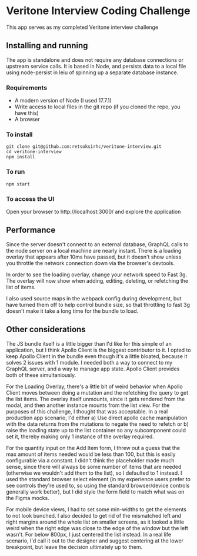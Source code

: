 # Veritone Interview Coding Challenge
This app serves as my completed Veritone interview challenge
## Installing and running
The app is standalone and does not require any database connections or upstream service calls. It is based in Node, and persists data to a local file using node-persist in leiu of spinning up a separate database instance.

### Requirements
- A modern version of Node (I used 17.7.1)
- Write access to local files in the git repo (if you cloned the repo, you have this)
- A browser

### To install
```
git clone git@github.com:retsoksirhc/veritone-interview.git
cd veritone-interview
npm install
```

### To run
```
npm start
```

### To access the UI
Open your browser to http://localhost:3000/ and explore the application

## Performance
Since the server doesn't connect to an external database, GraphQL calls to the node server on a local machine are nearly instant. There is a loading overlay that appears after 10ms have passed, but it doesn't show unless you throttle the network connection down via the browser's devtools.

In order to see the loading overlay, change your network speed to Fast 3g. The overlay will now show when adding, editing, deleting, or refetching the list of items.

I also used source maps in the webpack config during development, but have turned them off to help control bundle size, so that throttling to fast 3g doesn't make it take a long time for the bundle to load.

## Other considerations
The JS bundle itself is a little bigger than I'd like for this simple of an application, but I think Apollo Client is the biggest contributor to it. I opted to keep Apollo Client in the bundle even though it's a little bloated, because it solves 2 issues with 1 module. I needed both a way to connect to my GraphQL server, and a way to manage app state. Apollo Client provides both of these simultaniously.

For the Loading Overlay, there's a little bit of weird behavior when Apollo Client moves between doing a mutation and the refetching the query to get the list items. The overlay itself unmounts, since it gets rendered from the modal, and then another instance mounts from the list view. For the purposes of this challenge, I thought that was acceptable. In a real production app scenario, I'd either a) Use direct apollo cache manipulation with the data returns from the mutations to negate the need to refetch or b) raise the loading state up to the list container so any subcomponent could set it, thereby making only 1 instance of the overlay required.

For the quantity input on the Add Item form, I threw out a guess that the max amount of items needed would be less than 100, but this is easily configurable via a constant. I didn't think the placeholder made much sense, since there will always be some number of items that are needed (otherwise we wouldn't add them to the list), so I defaulted to 1 instead. I used the standard browser select element (in my experience users prefer to see controls they're used to, so using the standard browser/device controls generally work better), but I did style the form field to match what was on the Figma mocks.

For mobile device views, I had to set some min-widths to get the elements to not look bunched. I also decided to get rid of the mismatched left and right margins around the whole list on smaller screens, as it looked a little weird when the right edge was close to the edge of the window but the left wasn't. For below 800px, I just centered the list instead. In a real life scenario, I'd call it out to the designer and suggest centering at the lower breakpoint, but leave the decision ultimately up to them.
